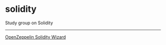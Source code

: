 # solidity

Study group on Solidity

---

[OpenZeppelin Solidity Wizard](https://wizard.openzeppelin.com/)
